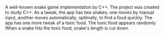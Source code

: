 A well-known snake game implementation by C++.
The project was created to study C++.
As a tweak, the app has two snakes; one moves by manual input, another moves automatically,
optimally, to find a food quickly.
The app has one more tweak of a toxic food. The toxic food appears randomly.
When a snake hits the toxic food, snake's length is cut down.
